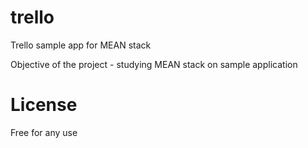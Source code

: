 trello
======

Trello sample app for MEAN stack

Objective of the project - studying MEAN stack on sample application


License
=======
Free for any use
